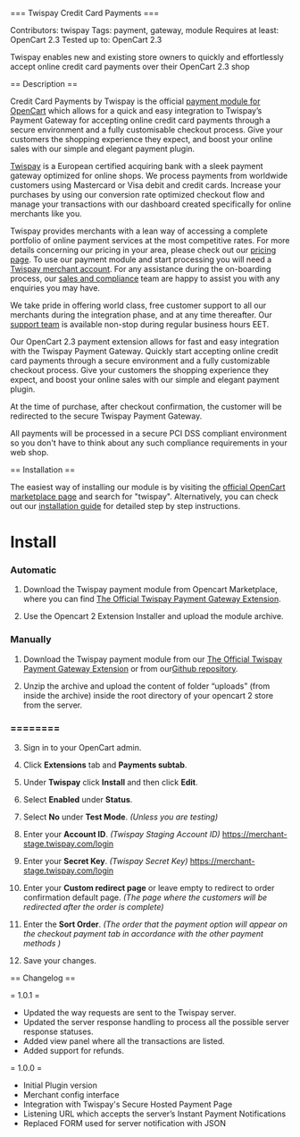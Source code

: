 === Twispay Credit Card Payments ===

Contributors: twispay
Tags: payment, gateway, module
Requires at least: OpenCart 2.3
Tested up to: OpenCart 2.3

Twispay enables new and existing store owners to quickly and effortlessly accept online credit card payments over their OpenCart 2.3 shop

== Description ==

Credit Card Payments by Twispay is the official [payment module for OpenCart](https://www.twispay.com/opencart) which allows for a quick and easy integration to Twispay’s Payment Gateway for accepting online credit card payments through a secure environment and a fully customisable checkout process. Give your customers the shopping experience they expect, and boost your online sales with our simple and elegant payment plugin.

[Twispay](https://www.twispay.com) is a European certified acquiring bank with a sleek payment gateway optimized for online shops. We process payments from worldwide customers using Mastercard or Visa debit and credit cards. Increase your purchases by using our conversion rate optimized checkout flow and manage your transactions with our dashboard created specifically for online merchants like you.

Twispay provides merchants with a lean way of accessing a complete portfolio of online payment services at the most competitive rates. For more details concerning our pricing in your area, please check out our [pricing page](https://www.twispay.com/prices). To use our payment module and start processing you will need a [Twispay merchant account](https://merchant-stage.twispay.com/register). For any assistance during the on-boarding process, our [sales and compliance](https://www.twispay.com/contact) team are happy to assist you with any enquiries you may have.

We take pride in offering world class, free customer support to all our merchants during the integration phase, and at any time thereafter. Our [support team](https://www.twispay.com/contact) is available non-stop during regular business hours EET.

Our OpenCart 2.3 payment extension allows for fast and easy integration with the Twispay Payment Gateway. Quickly start accepting online credit card payments through a secure environment and a fully customizable checkout process. Give your customers the shopping experience they expect, and boost your online sales with our simple and elegant payment plugin.

At the time of purchase, after checkout confirmation, the customer will be redirected to the secure Twispay Payment Gateway.

All payments will be processed in a secure PCI DSS compliant environment so you don't have to think about any such compliance requirements in your web shop.

== Installation ==

The easiest way of installing our module is by visiting the [official OpenCart marketplace page](https://www.opencart.com/index.php?route=marketplace/extension) and search for "twispay".
Alternatively, you can check out our [installation guide](https://cdn2.hubspot.net/hubfs/2889476/Files/Dev/PaymentModules/OpenCart/_openCartGuide-1.pdf) for detailed step by step instructions.

Install
=======

### Automatic
1. Download the Twispay payment module from Opencart Marketplace, where you can find [The Official Twispay Payment Gateway Extension](https://www.opencart.com/index.php?route=marketplace/extension/info&extension_id=31761&filter_member=twispay).

2. Use the Opencart 2 Extension Installer and upload the module archive.

### Manually
1. Download the Twispay payment module from our [The Official Twispay Payment Gateway Extension](https://www.opencart.com/index.php?route=marketplace/extension/info&extension_id=31761&filter_member=twispay) or from our[Github repository](https://github.com/Twispay/OpenCart2.3).

2. Unzip the archive and upload the content of folder “uploads” (from inside the archive) inside the root directory of your opencart 2 store from the server.

### ========

3. Sign in to your OpenCart admin.

4. Click **Extensions** tab and **Payments subtab**.

5. Under **Twispay** click **Install** and then click **Edit**.

6. Select **Enabled** under **Status**.

7. Select **No** under **Test Mode**. _(Unless you are testing)_

8. Enter your **Account ID**. _(Twispay Staging Account ID)_ https://merchant-stage.twispay.com/login

9. Enter your **Secret Key**. _(Twispay Secret Key)_ https://merchant-stage.twispay.com/login

10. Enter your **Custom redirect page** or leave empty to redirect to order confirmation default page. _(The page where the customers will be redirected after the order is complete)_

11. Enter the **Sort Order**. _(The order that the payment option will appear on the checkout payment tab in accordance with the other payment methods )_

12. Save your changes.

== Changelog ==

= 1.0.1 =
* Updated the way requests are sent to the Twispay server.
* Updated the server response handling to process all the possible server response statuses.
* Added view panel where all the transactions are listed.
* Added support for refunds.

= 1.0.0 =
* Initial Plugin version
* Merchant config interface
* Integration with Twispay's Secure Hosted Payment Page
* Listening URL which accepts the server’s Instant Payment Notifications
* Replaced FORM used for server notification with JSON
